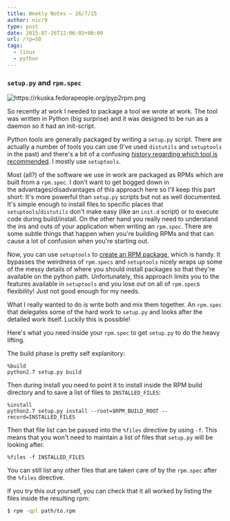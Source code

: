 ```yaml
---
title: Weekly Notes – 26/7/15
author: nicr9
type: post
date: 2015-07-26T12:06:03+00:00
url: /?p=50
tags:
  - linux
  - python
---
```


### `setup.py` and `rpm.spec`

<img class="alignnone" src="https://rkuska.fedorapeople.org/pyp2rpm.png" alt="https://rkuska.fedorapeople.org/pyp2rpm.png" />

So recently at work I needed to package a tool we wrote at work. The tool was written in Python (big surprise) and it was designed to be run as a daemon so it had an init-script.

Python tools are generally packaged by writing a `setup.py` script. There are actually a number of tools you can use (I've used `distutils` and `setuptools` in the past) and there's a bit of a confusing [history regarding which tool is recommended][1]. I mostly use `setuptools`.

Most (all?) of the software we use in work are packaged as RPMs which are built from a `rpm.spec`. I don't want to get bogged down in the advantages/disadvantages of this approach here so I'll keep this part short: It's more powerful than `setup.py` scripts but not as well documented. It's simple enough to install files to specific places that `setuptools`/`distutils` don't make easy (like an `init.d` script) or to execute code during build/install. On the other hand you really need to understand the ins and outs of your application when writing an `rpm.spec`. There are some subtle things that happen when you're building RPMs and that can cause a lot of confusion when you're starting out.

Now, you can use `setuptools` to [create an RPM package][2], which is handy. It bypasses the weirdness of `rpm.specs` and `setuptools` nicely wraps up some of the messy details of where you should install packages so that they're available on the python path. Unfortunately, this approach limits you to the features available in `setuptools` and you lose out on all of `rpm.spec`s flexibility! Just not good enough for my needs.

What I really wanted to do is write both and mix them together. An `rpm.spec` that delegates some of the hard work to `setup.py` and looks after the detailed work itself. Luckily this is possible!

Here's what you need inside your `rpm.spec` to get `setup.py` to do the heavy lifting.

The build phase is pretty self explanitory:

```
%build
python2.7 setup.py build
```

Then during install you need to point it to install inside the RPM build directory and to save a list of files to `INSTALLED_FILES`:

```
%install
python2.7 setup.py install --root=$RPM_BUILD_ROOT --record=INSTALLED_FILES
```

Then that file list can be passed into the `%files` directive by using `-f`. This means that you won't need to maintain a list of files that `setup.py` will be looking after.

```
%files -f INSTALLED_FILES
```

You can still list any other files that are taken care of by the `rpm.spec` after the `%files` directive.

If you try this out yourself, you can check that it all worked by listing the files inside the resulting rpm:

```bash
$ rpm -qpl path/to.rpm
```

 [1]: http://stackoverflow.com/a/14753678
 [2]: https://docs.python.org/2/distutils/builtdist.html#creating-rpm-packages
